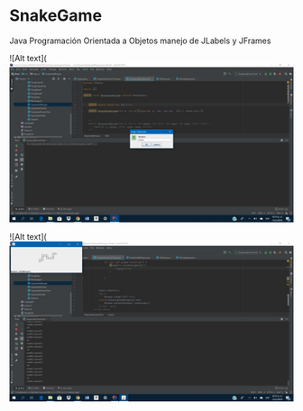 # SnakeGame
Java Programación Orientada a Objetos manejo de JLabels y JFrames



  ![Alt text](  ![Alt text](https://github.com/JohnnHidalgo/SnakeGame/blob/master/Img1.jpeg)
  
  ![Alt text](  ![Alt text](https://github.com/JohnnHidalgo/SnakeGame/blob/master/Img2.jpeg)

